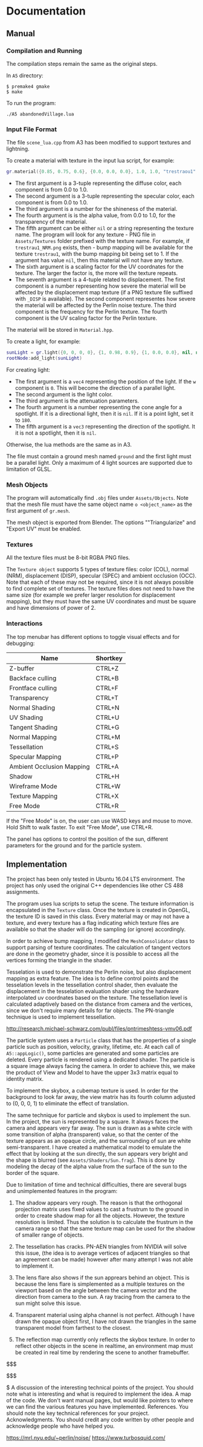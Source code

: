 # Documentation

## Manual

### Compilation and Running

The compilation steps remain the same as the original steps.

In `A5` directory:

```
$ premake4 gmake
$ make
```



To run the program:


```
./A5 abandonedVillage.lua
```

### Input File Format

The file `scene_lua.cpp` from A3 has been modified to support textures and lightning.

To create a material with texture in the input lua script, for example:

```lua
gr.material({0.85, 0.75, 0.6}, {0.0, 0.0, 0.0}, 1.0, 1.0, "trestraou1", 2.0, { 0.5, 1.5, 60, 0.04 })
```

- The first argument is a 3-tuple representing the diffuse color, each component is from 0.0 to 1.0.
- The second argument is a 3-tuple representing the specular color, each component is from 0.0 to 1.0.
- The third argument is a number for the shineness of the material.
- The fourth argument is is the alpha value, from 0.0 to 1.0, for the transparency of the material.
- The fifth argument can be either `nil` or a string representing the texture name. The program will look for any texture - PNG file in `Assets/Textures` folder prefixed with the texture name. For example, if `trestrau1_NRM.png` exists, then -  bump mapping will be available for the texture `trestrau1`, with the bump mapping bit being set to 1. If the argument has value `nil`, then this material will not have any texture.
- The sixth argument is a scaling factor for the UV coordnates for the texture. The larger the factor is, the more will the texture repeats.
- The seventh argument is a 4-tuple related to displacement. The first component is a number representing how severe the material will be affected by the displacement map texture (if a PNG texture file suffixed with `_DISP` is available). The second component representes how severe the material will be affected by the Perlin noise texture. The third component is the frequency for the Perlin texture. The fourth component is the UV scaling factor for the Perlin texture.

The material will be stored in `Material.hpp`.

To create a light, for example:

```lua
sunLight = gr.light({0, 0, 0, 0}, {1, 0.98, 0.9}, {1, 0.0, 0.0}, nil, nil)
rootNode:add_light(sunLight)
```

For creating light:
- The first argument is a `vec4` representing the position of the light. If the `w` component is `0`. This will become the direction of a parallel light.
- The second argument is the light color.
- The third argument is the attenuation parameters.
- The fourth argument is a number representing the cone angle for a spotlight. If it is a directional light, then it is `nil`. If it is a point light, set it to `180`.
- The fifth argument is a `vec3` representing the direction of the spotlight. It it is not a spotlight, then it is `nil`.

Otherwise, the lua methods are the same as in A3.

The file must contain a ground mesh named `ground` and the first light must be a parallel light. Only a maximum of 4 light sources are supported due to limitation of GLSL.

### Mesh Objects

The program will automatically find `.obj` files under `Assets/Objects`. Note that the mesh file must have the same object name `o <object_name>` as the first argument of `gr.mesh`.

The mesh object is exported from Blender. The options ""Triangularize" and "Export UV" must be enabled.

### Textures

All the texture files must be 8-bit RGBA PNG files.

The `Texture object` supports 5 types of texture files: color (COL), normal (NRM), displacement (DISP), specular (SPEC) and ambient occlusion (OCC). Note that each of these may not be required, since it is not always possible to find complete set of textures. The texture files does not need to have the same size (for example we prefer larger resolution for displacement mapping), but they must have the same UV coordinates and must be square and have dimensions of power of 2.

### Interactions

The top menubar has different options to toggle visual effects and for debugging:

Name|Shortkey
---|---
Z-buffer 					    |CTRL+Z
Backface culling 			    |CTRL+B
Frontface culling			    |CTRL+F
Transparency				    |CTRL+T
Normal Shading			        |CTRL+N
UV Shading		    	        |CTRL+U
Tangent Shading			        |CTRL+G
Normal Mapping			        |CTRL+M
Tessellation	    		    |CTRL+S
Specular Mapping			    |CTRL+P
Ambient Occlusion Mapping	    |CTRL+A
Shadow	        		        |CTRL+H
Wireframe Mode	                |CTRL+W
Texture Mapping                 |CTRL+X
Free Mode                       |CTRL+R

If the "Free Mode" is on, the user can use WASD keys and mouse to move. Hold Shift to walk faster. To exit "Free Mode", use CTRL+R.

The panel has options to control the position of the sun, different parameters for the ground and for the particle system.

## Implementation

The project has been only tested in Ubuntu 16.04 LTS environment. The project has only used the original C++ dependencies like other CS 488 assignments.

The program uses lua scripts to setup the scene. The texture information is encapsulated in the `Texture` class. Once the texture is created in OpenGL, the texture ID is saved in this class. Every material may or may not have a texture, and every texture has a flag indicating which texture files are available so that the shader will do the sampling (or ignore) accordingly.

In order to achieve bump mapping, I modified the `MeshConsolidator` class to support parsing of texture coordinates. The calculation of tangent vectors are done in the geometry ghader, since it is possible to access all the vertices forming the triangle in the shader.

Tesselation is used to demonstrate the Perlin noise, but also displacement mapping as extra feature. The idea is to define control points and the tesselation levels in the tessellation control shader, then evaluate the displacement in the tesselation evaluation shader using the hardware interpolated uv coordnates based on the texture. The tessellation level is calculated adaptively based on the distance from camera and the vertices, since we don't require many details for far objects. The PN-triangle technique is used to implement tessellation.

http://research.michael-schwarz.com/publ/files/pntrimeshtess-vmv06.pdf

The particle system uses a `Particle` class that has the properties of a single particle such as position, velocity, gravity, lifetime, etc. At each call of `A5::appLogic()`, some particles are generated and some particles are deleted. Every particle is rendered using a dedicated shader. The particle is a square image always facing the camera. In order to achieve this, we make the product of View and Model to have the upper 3x3 matrix equal to identity matrix.

To implement the skybox, a cubemap texture is used. In order for the background to look far away, the view matrix has its fourth column adjusted to (0, 0, 0, 1) to eliminate the effect of translation.

The same technique for particle and skybox is used to implement the sun. In the project, the sun is represented by a square. It always faces the camera and appears very far away. The sun is drawn as a white circle with some transition of alpha (transparent) value, so that the center of the texture appears as an opaque circle, and the surrounding of sun are white semi-transparent. I have created a mathematical model to emulate the effect that by looking at the sun directly, the sun appears very bright and the shape is blurred (see `Assets/Shaders/Sun.frag`). This is done by modeling the decay of the alpha value from the surface of the sun to the border of the square.

Due to limitation of time and technical difficulties, there are several bugs and unimplemented features in the program:

1. The shadow appears very rough. The reason is that the orthogonal projection matrix uses fixed values to cast a frustrum to the ground in order to create shadow map for all the objects. However, the texture resolution is limited. Thus the solution is to calculate the frustrum in the camera range so that the same texture map can be used for the shadow of smaller range of objects.

2. The tessellation has cracks. PN-AEN triangles from NVIDIA will solve this issue, (the idea is to average vertices of adjacent triangles so that an agreement can be made) however after many attempt I was not able to implement it.

3. The lens flare also shows if the sun apprears behind an object. This is because the lens flare is simplemented as a multiple textures on the viewport based on the angle between the camera vector and the direction from camera to the sun. A ray tracing from the camera to the sun might solve this issue.

4. Transparent material using alpha channel is not perfect. Although I have drawn the opaque object first, I have not drawn the triangles in the same transparent model from farthest to the closest.

5. The reflection map currently only reflects the skybox texture. In order to reflect other objects in the scene in realtime, an environment map must be created in real time by rendering the scene to another framebuffer.




$$$

$$$


$$$$$$$$$
A discussion of the interesting technical points of the project. You should note what is interesting and what is required to implement the idea.
A map of the code. We don't want manual pages, but would like pointers to where we can find the various features you have implemented.
References. You should note the key technical references for your project.
Acknowledgments. You should credit any code written by other people and acknowledge people who have helped you.


https://mrl.nyu.edu/~perlin/noise/
https://www.turbosquid.com/